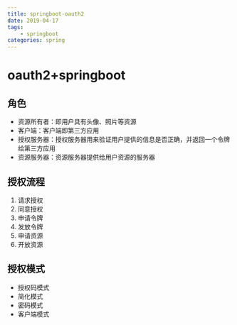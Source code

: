 ```yaml
---
title: springboot-oauth2    
date: 2019-04-17                         
tags:
	- springboot  
categories: spring  
---
```


# oauth2+springboot

## 角色

- 资源所有者：即用户具有头像、照片等资源
- 客户端：客户端即第三方应用
- 授权服务器：授权服务器用来验证用户提供的信息是否正确，并返回一个令牌给第三方应用
- 资源服务器：资源服务器提供给用户资源的服务器

## 授权流程

1. 请求授权
2. 同意授权
3. 申请令牌
4. 发放令牌
5. 申请资源
6. 开放资源

## 授权模式

- 授权码模式
- 简化模式
- 密码模式
- 客户端模式

